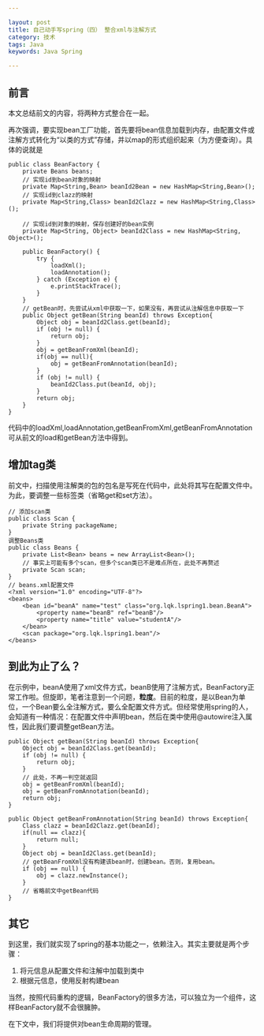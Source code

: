 ```yaml
---

layout: post
title: 自己动手写spring（四） 整合xml与注解方式
category: 技术
tags: Java
keywords: Java Spring

---
```


## 前言

本文总结前文的内容，将两种方式整合在一起。

再次强调，要实现bean工厂功能，首先要将bean信息加载到内存，由配置文件或注解方式转化为“以类的方式”存储，并以map的形式组织起来（为方便查询）。具体的说就是

    public class BeanFactory {
    	private Beans beans;
    	// 实现id到bean对象的映射
    	private Map<String,Bean> beanId2Bean = new HashMap<String,Bean>();
    	// 实现id到clazz的映射
    	private Map<String,Class> beanId2Clazz = new HashMap<String,Class>();
    	
    	// 实现id到对象的映射，保存创建好的bean实例
    	private Map<String, Object> beanId2Class = new HashMap<String, Object>();
    	
    	public BeanFactory() {
    		try {
    			loadXml();
    			loadAnnotation();
    		} catch (Exception e) {
    			e.printStackTrace();
    		}
    	}
    	// getBean时，先尝试从xml中获取一下，如果没有，再尝试从注解信息中获取一下  	
        public Object getBean(String beanId) throws Exception{
    		Object obj = beanId2Class.get(beanId);
    		if (obj != null) {
    			return obj;
    		}	
    		obj = getBeanFromXml(beanId);
    		if(obj == null){
    			obj = getBeanFromAnnotation(beanId);
    		}
    		if (obj != null) {
    			beanId2Class.put(beanId, obj);
    		}
		    return obj;
	    }
    }

代码中的loadXml,loadAnnotation,getBeanFromXml,getBeanFromAnnotation可从前文的load和getBean方法中得到。

## 增加tag类

前文中，扫描使用注解类的包的包名是写死在代码中，此处将其写在配置文件中。为此，要调整一些标签类（省略get和set方法）。

    // 添加scan类
    public class Scan {
    	private String packageName;	
    }
    调整Beans类
    public class Beans {
    	private List<Bean> beans = new ArrayList<Bean>();
    	// 事实上可能有多个scan，但多个scan类已不是难点所在，此处不再赘述
    	private Scan scan;
    }
    // beans.xml配置文件
    <?xml version="1.0" encoding="UTF-8"?>
    <beans>
    	<bean id="beanA" name="test" class="org.lqk.lspring1.bean.BeanA">
    		<property name="beanB" ref="beanB"/>
    		<property name="title" value="studentA"/>
    	</bean>
    	<scan package="org.lqk.lspring1.bean"/>
    </beans>
    
## 到此为止了么？

在示例中，beanA使用了xml文件方式，beanB使用了注解方式，BeanFactory正常工作啦。但旋即，笔者注意到一个问题，**粒度**。目前的粒度，是以Bean为单位，一个Bean要么全注解方式，要么全配置文件方式。但经常使用spring的人，会知道有一种情况：在配置文件中声明bean，然后在类中使用@autowire注入属性，因此我们要调整getBean方法。

	public Object getBean(String beanId) throws Exception{
		Object obj = beanId2Class.get(beanId);
		if (obj != null) {
			return obj;
		}	
		// 此处，不再一判空就返回
		obj = getBeanFromXml(beanId);
		obj = getBeanFromAnnotation(beanId);
		return obj;
	}
	
    public Object getBeanFromAnnotation(String beanId) throws Exception{
		Class clazz = beanId2Clazz.get(beanId);
		if(null == clazz){
			return null;
		}
		Object obj = beanId2Class.get(beanId);
		// getBeanFromXml没有构建该bean时，创建bean。否则，复用bean。
		if (obj == null) {
			obj = clazz.newInstance();
		}
		// 省略前文中getBean代码
	}	

## 其它

到这里，我们就实现了spring的基本功能之一，依赖注入。其实主要就是两个步骤：

1. 将元信息从配置文件和注解中加载到类中
2. 根据元信息，使用反射构建bean


当然，按照代码重构的逻辑，BeanFactory的很多方法，可以独立为一个组件，这样BeanFactory就不会很臃肿。

在下文中，我们将提供对bean生命周期的管理。